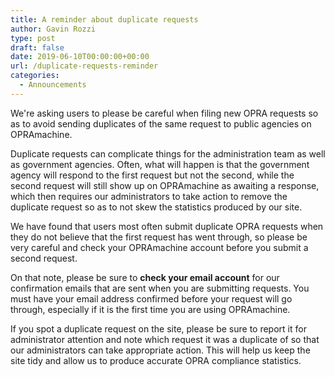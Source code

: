 ```yaml
---
title: A reminder about duplicate requests
author: Gavin Rozzi
type: post
draft: false
date: 2019-06-10T00:00:00+00:00
url: /duplicate-requests-reminder
categories:
  - Announcements
---
```


We're asking users to please be careful when filing new OPRA requests 
so as to avoid sending duplicates of the same request to public agencies on OPRAmachine.

Duplicate requests can complicate things for the administration team as well as government agencies. Often, what will happen is that the government agency will respond to the first request but not the second, while the second request will still show up on OPRAmachine as awaiting a response, which then requires our administrators to take action to remove the duplicate request so as to not skew the statistics produced by our site.

We have found that users most often submit duplicate OPRA requests when they do not believe that the first request has went through, so please be very careful and check your OPRAmachine account before you submit a second request. 

On that note, please be sure to **check your email account** for our confirmation emails that are sent when you are submitting requests. You must have your email address confirmed before your request will go through, especially if it is the first time you are using OPRAmachine.

If you spot a duplicate request on the site, please be sure to report it for administrator attention and note which request it was a duplicate of so that our administrators can take appropriate action. This will help us keep the site tidy and allow us to produce accurate OPRA compliance statistics.